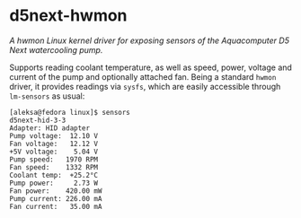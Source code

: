 # d5next-hwmon

*A hwmon Linux kernel driver for exposing sensors of the Aquacomputer D5 Next watercooling pump.*

Supports reading coolant temperature, as well as speed, power, voltage and current of the pump and optionally attached fan. Being a standard `hwmon` driver, it provides readings via `sysfs`, which are easily accessible through `lm-sensors` as usual:

```shell
[aleksa@fedora linux]$ sensors
d5next-hid-3-3
Adapter: HID adapter
Pump voltage:  12.10 V
Fan voltage:   12.12 V
+5V voltage:    5.04 V
Pump speed:   1970 RPM
Fan speed:    1332 RPM
Coolant temp:  +25.2°C
Pump power:     2.73 W
Fan power:    420.00 mW
Pump current: 226.00 mA
Fan current:   35.00 mA
```

